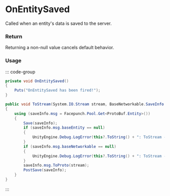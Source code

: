 # OnEntitySaved
<Badge type="info" text="Global"/><Badge type="danger" text="Carbon Compatible"/><Badge type="warning" text="Oxide Compatible"/>
Called when an entity's data is saved to the server.

### Return
Returning a non-null value cancels default behavior.

### Usage
::: code-group
```csharp [Example]
private void OnEntitySaved()
{
	Puts("OnEntitySaved has been fired!");
}
```
```csharp [Source — Assembly-CSharp @ BaseNetworkable]
public void ToStream(System.IO.Stream stream, BaseNetworkable.SaveInfo saveInfo)
{
	using (saveInfo.msg = Facepunch.Pool.Get<ProtoBuf.Entity>())
	{
		Save(saveInfo);
		if (saveInfo.msg.baseEntity == null)
		{
			UnityEngine.Debug.LogError(this?.ToString() + ": ToStream - no BaseEntity!?");
		}
		if (saveInfo.msg.baseNetworkable == null)
		{
			UnityEngine.Debug.LogError(this?.ToString() + ": ToStream - no baseNetworkable!?");
		}
		saveInfo.msg.ToProto(stream);
		PostSave(saveInfo);
	}
}

```
:::

